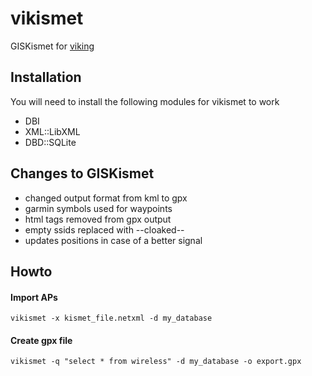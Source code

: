 # vikismet
GISKismet for [viking](https://github.com/viking-gps/viking)

## Installation
You will need to install the following modules for vikismet to work
* DBI
* XML::LibXML
* DBD::SQLite

## Changes to GISKismet
* changed output format from kml to gpx
* garmin symbols used for waypoints
* html tags removed from gpx output
* empty ssids replaced with --cloaked--
* updates positions in case of a better signal

## Howto
#### Import APs
    vikismet -x kismet_file.netxml -d my_database
#### Create gpx file
    vikismet -q "select * from wireless" -d my_database -o export.gpx
